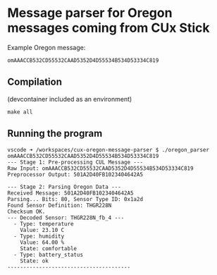 # Message parser for Oregon messages coming from CUx Stick

Example Oregon message:
```
omAAACCB532CD55532CAAD5352D4D55534B534D53334C819
```

## Compilation
(devcontainer included as an environment)

```
make all
```


## Running the program
```
vscode ➜ /workspaces/cux-oregon-message-parser $ ./oregon_parser omAAACCB532CD55532CAAD5352D4D55534B534D53334C819
--- Stage 1: Pre-processing CUL Message ---
Raw Input: omAAACCB532CD55532CAAD5352D4D55534B534D53334C819
Preprocessor Output: 501A2D40FB1023404642A5

--- Stage 2: Parsing Oregon Data ---
Received Message: 501A2D40FB1023404642A5
Parsing... Bits: 80, Sensor Type ID: 0x1a2d
Found Sensor Definition: THGR228N
Checksum OK.
--- Decoded Sensor: THGR228N_fb_4 ---
  - Type: temperature
    Value: 23.10 C
  - Type: humidity
    Value: 64.00 %
    State: comfortable
  - Type: battery_status
    State: ok
---------------------------------------
```
